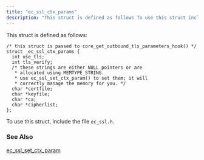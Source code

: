 ```yaml
---
title: "ec_ssl_ctx_params"
description: "This struct is defined as follows To use this struct include the file ec ssl h ec ssl set ctx param..."
---
```


This struct is defined as follows:

```
/* this struct is passed to core_get_outbound_tls_parameters_hook() */
struct _ec_ssl_ctx_params {
  int use_tls;
  int tls_verify;
  /* these strings are either NULL pointers or are
   * allocated using MEMTYPE_STRING.
   * use ec_ssl_set_ctx_param() to set them; it will
   * correctly manage the memory for you. */
  char *certfile;
  char *keyfile;
  char *ca;
  char *cipherlist;
};
```

To use this struct, include the file `ec_ssl.h`.

### <a name="idp45148064"></a> See Also

[ec_ssl_set_ctx_param](/momentum/3/3-api/apis-ec-ssl-set-ctx-param)
